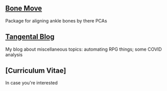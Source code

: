 ## [Bone Move](https://lukemshepherd.github.io/vox/)
 
Package for aligning ankle bones by there PCAs

## [Tangental Blog](https://lukemshepherd.github.io/tangential/)

My blog about miscellaneous topics: automating RPG things; some COVID analysis

## [Curriculum Vitae]

In case you're interested
